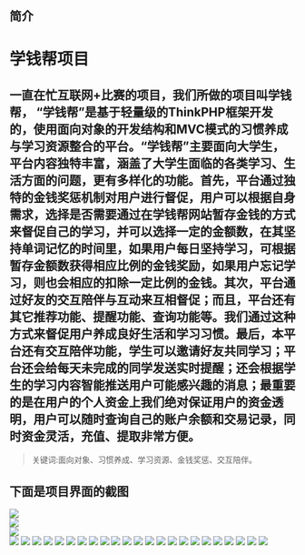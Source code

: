 ## 简介
# 学钱帮项目
## 一直在忙互联网+比赛的项目，我们所做的项目叫学钱帮， “学钱帮”是基于轻量级的ThinkPHP框架开发的，使用面向对象的开发结构和MVC模式的习惯养成与学习资源整合的平台。“学钱帮”主要面向大学生，平台内容独特丰富，涵盖了大学生面临的各类学习、生活方面的问题，更有多样化的功能。首先，平台通过独特的金钱奖惩机制对用户进行督促，用户可以根据自身需求，选择是否需要通过在学钱帮网站暂存金钱的方式来督促自己的学习，并可以选择一定的金额数，在其坚持单词记忆的时间里，如果用户每日坚持学习，可根据暂存金额数获得相应比例的金钱奖励，如果用户忘记学习，则也会相应的扣除一定比例的金钱。其次，平台通过好友的交互陪伴与互动来互相督促；而且，平台还有其它推荐功能、提醒功能、查询功能等。我们通过这种方式来督促用户养成良好生活和学习习惯。最后，本平台还有交互陪伴功能，学生可以邀请好友共同学习；平台还会给每天未完成的同学发送实时提醒；还会根据学生的学习内容智能推送用户可能感兴趣的消息；最重要的是在用户的个人资金上我们绝对保证用户的资金透明，用户可以随时查询自己的账户余额和交易记录，同时资金灵活，充值、提取非常方便。
> 关键词:面向对象、习惯养成、学习资源、金钱奖惩、交互陪伴。

## 下面是项目界面的截图
![](http://blog-1252406596.costj.myqcloud.com/blog/xqb1.jpg)
<br>
![](http://blog-1252406596.costj.myqcloud.com/blog/xqb2.jpg)
<br>
![](http://blog-1252406596.costj.myqcloud.com/blog/xqb3.jpg)
<br>
![](http://blog-1252406596.costj.myqcloud.com/blog/xqb4.jpg)
![](http://blog-1252406596.costj.myqcloud.com/blog/xqb5.jpg)
![](http://blog-1252406596.costj.myqcloud.com/blog/xqb6.jpg)
![](http://blog-1252406596.costj.myqcloud.com/blog/xqb7.jpg)
![](http://blog-1252406596.costj.myqcloud.com/blog/xqb8.jpg)
![](http://blog-1252406596.costj.myqcloud.com/blog/xqb9.jpg)
![](http://blog-1252406596.costj.myqcloud.com/blog/xqb10.jpg)
![](http://blog-1252406596.costj.myqcloud.com/blog/xqb11.jpg)
![](http://blog-1252406596.costj.myqcloud.com/blog/xqb12.jpg)
![](http://blog-1252406596.costj.myqcloud.com/blog/xqb13.jpg)
![](http://blog-1252406596.costj.myqcloud.com/blog/xqb14.jpg)
![](http://blog-1252406596.costj.myqcloud.com/blog/xqb15.jpg)
![](http://blog-1252406596.costj.myqcloud.com/blog/xqb16.jpg)
![](http://blog-1252406596.costj.myqcloud.com/blog/xqb17.jpg)
![](http://blog-1252406596.costj.myqcloud.com/blog/xqb18.jpg)
![](http://blog-1252406596.costj.myqcloud.com/blog/xqb19.jpg)
![](http://blog-1252406596.costj.myqcloud.com/blog/xqb20.jpg)
![](http://blog-1252406596.costj.myqcloud.com/blog/xqb21.jpg)
![](http://blog-1252406596.costj.myqcloud.com/blog/xqb22.jpg)
![](http://blog-1252406596.costj.myqcloud.com/blog/xqb23.jpg)
![](http://blog-1252406596.costj.myqcloud.com/blog/xqb24.jpg)
![](http://blog-1252406596.costj.myqcloud.com/blog/xqb25.jpg)
![](http://blog-1252406596.costj.myqcloud.com/blog/xqb26.jpg)